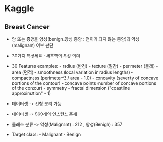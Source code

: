 # Kaggle
## Breast Cancer

- 암 또는 종양을 양성(benign_양성 종양 : 전이가 되지 않는 종양)과 악성(malignant) 여부 판단
- 30가지 특성세트 : 세포핵의 특성 의미
- 30 Features examples:
        - radius (반경)
        - texture (질감)
        - perimeter (둘레)
        - area (면적) 
        - smoothness (local variation in radius lengths)
        - compactness (perimeter^2 / area - 1.0)
        - concavity (severity of concave portions of the contour)
        - concave points (number of concave portions of the contour)
        - symmetry 
        - fractal dimension ("coastline approximation" - 1)

- 데이터셋 -> 선형 분리 가능
- 데이터셋 -> 569개의 인스턴스 존재
- 클래스 분류 -> 악성(Malignant) : 212 , 양성(Benigh) : 357 
- Target class:
         - Malignant
         - Benign
